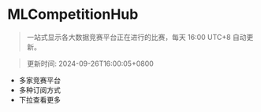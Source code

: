 # MLCompetitionHub

> 一站式显示各大数据竞赛平台正在进行的比赛，每天 16:00 UTC+8 自动更新。
  
> 更新时间: 2024-09-26T16:00:05+0800 

* 多家竞赛平台
* 多种订阅方式
* 下拉查看更多